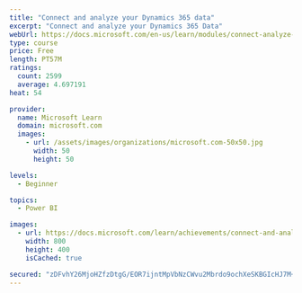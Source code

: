 ```yaml
---
title: "Connect and analyze your Dynamics 365 data​"
excerpt: "Connect and analyze your Dynamics 365 Data​"
webUrl: https://docs.microsoft.com/en-us/learn/modules/connect-analyze-dynamics-365-data/
type: course
price: Free
length: PT57M
ratings:
  count: 2599
  average: 4.697191
heat: 54

provider:
  name: Microsoft Learn
  domain: microsoft.com
  images:
    - url: /assets/images/organizations/microsoft.com-50x50.jpg
      width: 50
      height: 50

levels:
  - Beginner

topics:
  - Power BI

images:
  - url: https://docs.microsoft.com/learn/achievements/connect-and-analyze-your-microsoft-dynamics-365-data-social.png
    width: 800
    height: 400
    isCached: true

secured: "zDFvhY26MjoHZfzDtgG/EOR7ijntMpVbNzCWvu2Mbrdo9ochXeSKBGIcHJ7M+rTfMEL651JbavSaB/BRviPC6Xh8ZyvQSpi2x8TjVB/nKWLZNOxXri1cGsvdKwqYS0AilsySv9xhH6OuWdJpDtspjBDKeeAieZGWWbWD/02rZ+BgZ/qtNgucJaSetIdtD1ERYDkU9vj8wfywrPqDuLWycHYk1viqHtHD7bkE1URljmKGUB/sNJ6WngxgHvPj1dAYH8Aqu1fZ2EohESfHlcwZdsqrDnjKjIdgkGgwQhDURQPe8I/7mBSDWzgoVZDY1nB4yids34wystD9SygXBGekZi99ocTJJbrH0dav53O7uwezqbWNmwiyZ23xFYvI3tXESZh5aD3850UHM6xeHvWTHMdJBPBLzbf/LILm9dal+gk=;PLLaSnSourV6VUhaevLpEg=="
---
```


